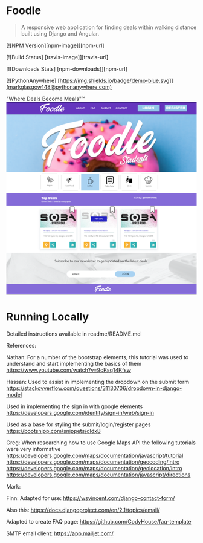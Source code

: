 # Foodle
> A responsive web application for finding deals within walking distance built using Django and Angular. 


[![NPM Version][npm-image]][npm-url]

[![Build Status] [travis-image]][travis-url]

[![Downloads Stats] [npm-downloads]][npm-url]

[![PythonAnywhere] [https://img.shields.io/badge/demo-blue.svg]](markglasgow148@pythonanywhere.com)


"Where Deals Become Meals"™️
![](NOTES/header.png)

# Running Locally

Detailed instructions available in readme/README.md







References:

Nathan: For a number of the bootstrap elements, this tutorial was used to understand and start implementing the basics of them https://www.youtube.com/watch?v=9cKsq14Kfsw

Hassan: Used to assist in implementing the dropdown on the submit form https://stackovverflow.com/questions/31130706/dropdown-in-django-model

Used in implementing the sign in with google elements https://developers.google.com/identity/sign-in/web/sign-in

Used as a base for styling the submit/login/register pages https://bootsnipp.com/snippets/dldxB

Greg: When researching how to use Google Maps API the following tutorials were very informative https://developers.google.com/maps/documentation/javascript/tutorial https://developers.google.com/maps/documentation/geocoding/intro https://developers.google.com/maps/documentation/geolocation/intro https://developers.google.com/maps/documentation/javascript/directions

Mark:

Finn: Adapted for use: https://wsvincent.com/django-contact-form/

Also this: https://docs.djangoproject.com/en/2.1/topics/email/

Adapted to create FAQ page: https://github.com/CodyHouse/faq-template

SMTP email client: https://app.mailjet.com/